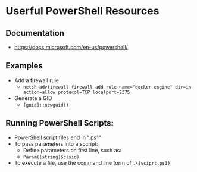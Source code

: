 
# Userful PowerShell Resources


## Documentation
* https://docs.microsoft.com/en-us/powershell/


## Examples
- Add a firewall rule
  + ```netsh advfirewall firewall add rule name="docker engine" dir=in action=allow protocol=TCP localport=2375```
- Generate a GID
  + ```[guid]::newguid()```


## Running PowerShell Scripts:
* PowerShell script files end in ".ps1"
* To pass parameters into a sccript:
  * Define parameters on first line, such as: 
  * ```Param([string]$clsid)```
* To execute a file, use the command line form of ```.\{sciprt.ps1}```


